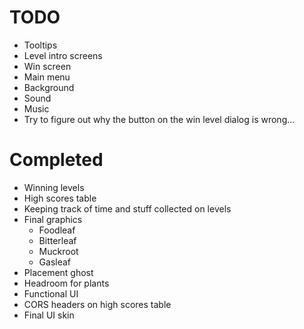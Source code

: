 # TODO
- Tooltips
- Level intro screens
- Win screen
- Main menu
- Background
- Sound
- Music
- Try to figure out why the button on the win level dialog is wrong...


# Completed
- Winning levels
- High scores table
- Keeping track of time and stuff collected on levels
- Final graphics
  - Foodleaf
  - Bitterleaf
  - Muckroot
  - Gasleaf
- Placement ghost
- Headroom for plants
- Functional UI
- CORS headers on high scores table
- Final UI skin